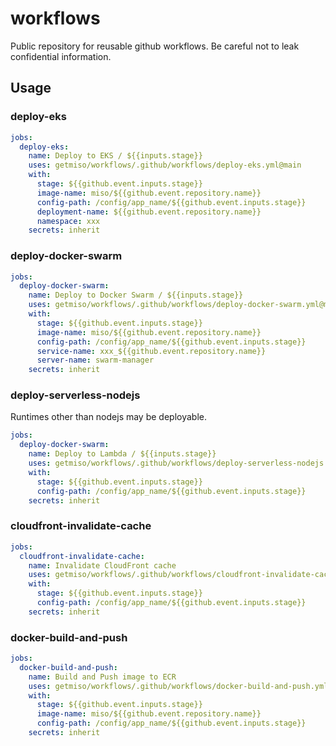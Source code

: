 # workflows

Public repository for reusable github workflows. Be careful not to leak confidential information.

## Usage

### deploy-eks
```yml
jobs:
  deploy-eks:
    name: Deploy to EKS / ${{inputs.stage}}
    uses: getmiso/workflows/.github/workflows/deploy-eks.yml@main
    with:
      stage: ${{github.event.inputs.stage}}
      image-name: miso/${{github.event.repository.name}}
      config-path: /config/app_name/${{github.event.inputs.stage}}
      deployment-name: ${{github.event.repository.name}}
      namespace: xxx
    secrets: inherit
```

### deploy-docker-swarm
```yml
jobs:
  deploy-docker-swarm:
    name: Deploy to Docker Swarm / ${{inputs.stage}}
    uses: getmiso/workflows/.github/workflows/deploy-docker-swarm.yml@main
    with:
      stage: ${{github.event.inputs.stage}}
      image-name: miso/${{github.event.repository.name}}
      config-path: /config/app_name/${{github.event.inputs.stage}}
      service-name: xxx_${{github.event.repository.name}}
      server-name: swarm-manager
    secrets: inherit
```

### deploy-serverless-nodejs
Runtimes other than nodejs may be deployable.
```yml
jobs:
  deploy-docker-swarm:
    name: Deploy to Lambda / ${{inputs.stage}}
    uses: getmiso/workflows/.github/workflows/deploy-serverless-nodejs.yml@main
    with:
      stage: ${{github.event.inputs.stage}}
      config-path: /config/app_name/${{github.event.inputs.stage}}
    secrets: inherit
```

### cloudfront-invalidate-cache
```yml
jobs:
  cloudfront-invalidate-cache:
    name: Invalidate CloudFront cache
    uses: getmiso/workflows/.github/workflows/cloudfront-invalidate-cache.yml@main
    with:
      stage: ${{github.event.inputs.stage}}
      config-path: /config/app_name/${{github.event.inputs.stage}}
    secrets: inherit
```

### docker-build-and-push
```yml
jobs:
  docker-build-and-push:
    name: Build and Push image to ECR
    uses: getmiso/workflows/.github/workflows/docker-build-and-push.yml@main
    with:
      stage: ${{github.event.inputs.stage}}
      image-name: miso/${{github.event.repository.name}}
      config-path: /config/app_name/${{github.event.inputs.stage}}
    secrets: inherit
```
